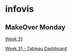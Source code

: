 # infovis

## MakeOver Monday

  [Week 31](https://jimenalozano.github.io/infovis/w31.html)

  [Week 31 - Tableau Dashboard](https://jimenalozano.github.io/infovis/w31-tableau.html)
